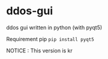 # ddos-gui
ddos gui written in python (with pyqt5)


Requirement pip
`pip install pyqt5`

NOTICE : This version is kr